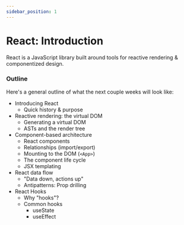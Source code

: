 ```yaml
---
sidebar_position: 1
---
```


# React: Introduction

React is a JavaScript library built around tools for reactive rendering & componentized design.

### Outline

Here's a general outline of what the next couple weeks will look like:

- Introducing React
  - Quick history & purpose
- Reactive rendering: the virtual DOM
  - Generating a virtual DOM
  - ASTs and the render tree
- Component-based architecture
  - React components
  - Relationships (import/export)
  - Mounting to the DOM (`<App>`)
  - The component life cycle
  - JSX templating
- React data flow
  - "Data down, actions up"
  - Antipatterns: Prop drilling
- React Hooks
  - Why "hooks"?
  - Common hooks
    - useState
    - useEffect
